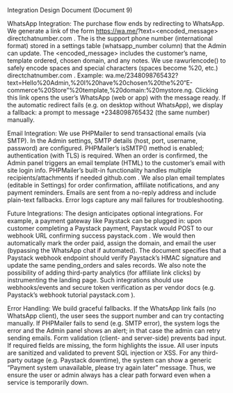 Integration Design Document (Document 9)

WhatsApp Integration: The purchase flow ends by redirecting to WhatsApp. We generate a link of the form https://wa.me/<number>?text=<encoded_message> 
directchatnumber.com
. The <number> is the support phone number (international format) stored in a settings table (whatsapp_number column) that the Admin can update. The <encoded_message> includes the customer’s name, template ordered, chosen domain, and any notes. We use rawurlencode() to safely encode spaces and special characters (spaces become %20, etc.)
directchatnumber.com
. Example: wa.me/2348098765432?text=Hello%20Admin,%20I%20have%20chosen%20the%20“E-commerce%20Store”%20template,%20domain:%20mystore.ng. Clicking this link opens the user’s WhatsApp (web or app) with the message ready. If the automatic redirect fails (e.g. on desktop without WhatsApp), we display a fallback: a prompt to message +2348098765432 (the same number) manually.

Email Integration: We use PHPMailer to send transactional emails (via SMTP). In the Admin settings, SMTP details (host, port, username, password) are configured. PHPMailer’s isSMTP() method is enabled; authentication (with TLS) is required. When an order is confirmed, the Admin panel triggers an email template (HTML) to the customer’s email with site login info. PHPMailer’s built-in functionality handles multiple recipients/attachments if needed
github.com
. We also plan email templates (editable in Settings) for order confirmation, affiliate notifications, and any payment reminders. Emails are sent from a no-reply address and include plain-text fallbacks. Error logs capture any mail failures for troubleshooting.

Future Integrations: The design anticipates optional integrations. For example, a payment gateway like Paystack can be plugged in: upon customer completing a Paystack payment, Paystack would POST to our webhook URL confirming success
paystack.com
. We would then automatically mark the order paid, assign the domain, and email the user (bypassing the WhatsApp chat if automated). The document specifies that a Paystack webhook endpoint should verify Paystack’s HMAC signature and update the same pending_orders and sales records. We also note the possibility of adding third-party analytics (for affiliate link clicks) by instrumenting the landing page. Such integrations should use webhooks/events and secure token verification as per vendor docs (e.g. Paystack’s webhook tutorial
paystack.com
).

Error Handling: We build graceful fallbacks. If the WhatsApp link fails (no WhatsApp client), the user sees the support number and can try contacting manually. If PHPMailer fails to send (e.g. SMTP error), the system logs the error and the Admin panel shows an alert; in that case the admin can retry sending emails. Form validation (client- and server-side) prevents bad input. If required fields are missing, the form highlights the issue. All user inputs are sanitized and validated to prevent SQL injection or XSS. For any third-party outage (e.g. Paystack downtime), the system can show a generic “Payment system unavailable, please try again later” message. Thus, we ensure the user or admin always has a clear path forward even when a service is temporarily down.